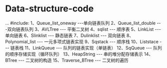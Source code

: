 # Data-structure-code
...
#include:
1、Queue_list_oneway ---单向链表队列
2、Queue_list_double ---双向链表队列
3、AVLTree --- 平衡二叉树
4、sqlist --- 顺序表
5、LinkList --- 单向链表
6、Slinklist --- 静态链表
7、Dulinklist --- 双向链表
8、Polynomial_list --- 一元多项式链表实现
9、Sqstack --- 顺序栈
10、Liststace --- 链表栈
11、LinkQueue --- 队列的链表实现（单链表）
12、SqQueue --- 队列的顺序存储实现（循环队列）
13、HeapString --- 串的堆分配存储表示
14、BTree --- 二叉树的构造
15、Traverse_BTree --- 二叉树的遍历
